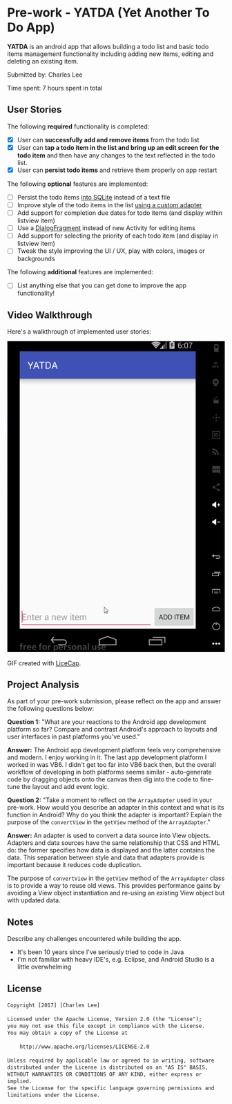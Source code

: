 # Pre-work - YATDA (Yet Another To Do App)

**YATDA** is an android app that allows building a todo list and basic todo items management functionality including adding new items, editing and deleting an existing item.

Submitted by: Charles Lee

Time spent: 7 hours spent in total

## User Stories

The following **required** functionality is completed:

* [x] User can **successfully add and remove items** from the todo list
* [x] User can **tap a todo item in the list and bring up an edit screen for the todo item** and then have any changes to the text reflected in the todo list.
* [x] User can **persist todo items** and retrieve them properly on app restart

The following **optional** features are implemented:

* [ ] Persist the todo items [into SQLite](http://guides.codepath.com/android/Persisting-Data-to-the-Device#sqlite) instead of a text file
* [ ] Improve style of the todo items in the list [using a custom adapter](http://guides.codepath.com/android/Using-an-ArrayAdapter-with-ListView)
* [ ] Add support for completion due dates for todo items (and display within listview item)
* [ ] Use a [DialogFragment](http://guides.codepath.com/android/Using-DialogFragment) instead of new Activity for editing items
* [ ] Add support for selecting the priority of each todo item (and display in listview item)
* [ ] Tweak the style improving the UI / UX, play with colors, images or backgrounds

The following **additional** features are implemented:

* [ ] List anything else that you can get done to improve the app functionality!

## Video Walkthrough

Here's a walkthrough of implemented user stories:

<img src='walkthrough.gif' title='Video Walkthrough' width='' alt='Video Walkthrough' />

GIF created with [LiceCap](http://www.cockos.com/licecap/).

## Project Analysis

As part of your pre-work submission, please reflect on the app and answer the following questions below:

**Question 1:** "What are your reactions to the Android app development platform so far? Compare and contrast Android's approach to layouts and user interfaces in past platforms you've used."

**Answer:** 
The Android app development platform feels very comprehensive and modern. I enjoy working in it. The last app development platform I worked in was VB6. I didn't get too far into VB6 back then, but the overall workflow of developing in both platforms seems similar - auto-generate code by dragging objects onto the canvas then dig into the code to fine-tune the layout and add event logic.

**Question 2:** "Take a moment to reflect on the `ArrayAdapter` used in your pre-work. How would you describe an adapter in this context and what is its function in Android? Why do you think the adapter is important? Explain the purpose of the `convertView` in the `getView` method of the `ArrayAdapter`."

**Answer:**
An adapter is used to convert a data source into View objects. Adapters and data sources have the same relationship that CSS and HTML do: the former specifies how data is displayed and the latter contains the data. This separation between style and data that adapters provide is important because it reduces code duplication.

The purpose of `convertView` in the `getView` method of the `ArrayAdapter` class is to provide a way to reuse old views. This provides performance gains by avoiding a View object instantiation and re-using an existing View object but with updated data.

## Notes

Describe any challenges encountered while building the app.
- It's been 10 years since I've seriously tried to code in Java
- I'm not familiar with heavy IDE's, e.g. Eclipse, and Android Studio is a little overwhelming

## License

    Copyright [2017] [Charles Lee]

    Licensed under the Apache License, Version 2.0 (the "License");
    you may not use this file except in compliance with the License.
    You may obtain a copy of the License at

        http://www.apache.org/licenses/LICENSE-2.0

    Unless required by applicable law or agreed to in writing, software
    distributed under the License is distributed on an "AS IS" BASIS,
    WITHOUT WARRANTIES OR CONDITIONS OF ANY KIND, either express or implied.
    See the License for the specific language governing permissions and
    limitations under the License.